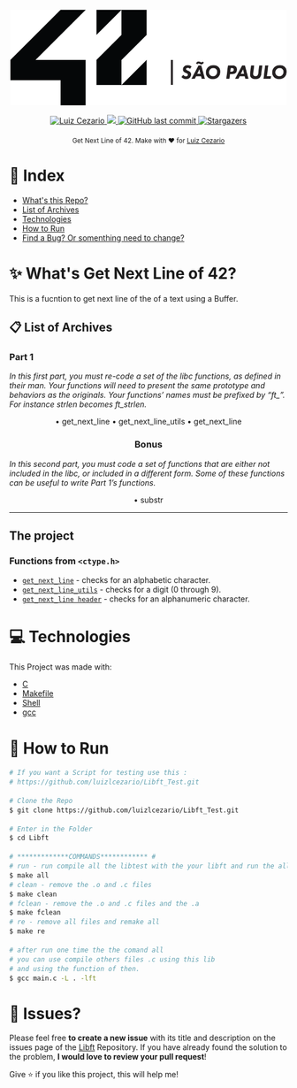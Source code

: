 
<div>
<p align="center">
   <img src="./.github/42.png" alt="Github-Explorer" width="500"/>
</p>
</div>
<p align="center">	
   <a href="https://www.linkedin.com/in/luiz-lima-cezario/">
      <img alt="Luiz Cezario" src="https://img.shields.io/badge/-luizCezario-682998?style=flat&logo=Linkedin&logoColor=white" />
   </a>

  <a aria-label="Completed" href="https://www.42sp.org.br/">
    <img src="https://img.shields.io/badge/42.sp-GNL-682998?logo="></img>
  </a>
  <a href="https://github.com/luizlcezario/get_next_line/commits/master">
    <img alt="GitHub last commit" src="https://img.shields.io/github/last-commit/luizlcezario/get_next_line?color=682998">
  </a> 

  <a href="https://github.com/luizlcezario/get_next_line/stargazers">
    <img alt="Stargazers" src="https://img.shields.io/github/stars/luizlcezario/get_next_line?color=682998&logo=github">
  </a>
</p>

<div align="center">
  <sub>Get Next Line of 42. Make with ❤︎ for
        <a href="https://github.com/luizlcezario">Luiz Cezario</a> 
    </a>
  </sub>
</div>


# :pushpin: Index

* [What's this Repo?](#sparkles_What's-Libft-of-42?)
* [List of Archives](#clipboard_List-of-Archives)
* [Technologies](#computer_Technologies)
* [How to Run](#construction_How-to-Run)
* [Find a Bug? Or somenthing need to change?](#bug_Issues?)

# :sparkles: What's Get Next Line of 42?

This is a fucntion to get next line of the of a text using a Buffer.


## :clipboard: List of Archives
<h3>
Part 1
</h3>

<i>In this first part, you must re-code a set of the libc functions, as defined in their man. Your functions will need to present the same prototype and behaviors as the originals. Your functions’ names must be prefixed by “ft_”. For instance strlen becomes ft_strlen.</i>

<p align=center>
• get_next_line
• get_next_line_utils
• get_next_line
</p>

<h3 align=center>
Bonus
</h3>

<i>In this second part, you must code a set of functions that are either not included in the libc, or included in a different form. Some of these functions can be useful to write Part 1’s functions.</i>

<p align=center>
• substr
</p>

---

<h2>
The project
</h2>

### Functions from `<ctype.h>`

- [`get_next_line`](get_next_line.c)	- checks for an alphabetic character.
- [`get_next_line_utils`](get_next_line_utils.c)	- checks for a digit (0 through 9).
- [`get_next_line header`](get_next_line.h)		- checks for an alphanumeric character.

# :computer: Technologies

This Project was made with:

* [C](https://devdocs.io/)
* [Makefile](https://www.gnu.org/software/make/manual/make.html)
* [Shell](https://unixguide.readthedocs.io/en/latest/unixcheatsheet/)
* [gcc](https://terminaldeinformacao.com/2015/10/08/como-instalar-e-configurar-o-gcc-no-windows-mingw/)

# :construction_worker: How to Run
```bash
# If you want a Script for testing use this :
# https://github.com/luizlcezario/Libft_Test.git

# Clone the Repo
$ git clone https://github.com/luizlcezario/Libft_Test.git

# Enter in the Folder
$ cd Libft

# *************COMMANDS************ #
# run - run compile all the libtest with the your libft and run the all tests
$ make all
# clean - remove the .o and .c files 
$ make clean
# fclean - remove the .o and .c files and the .a
$ make fclean
# re - remove all files and remake all
$ make re

# after run one time the the comand all 
# you can use compile others files .c using this lib 
# and using the function of then.
$ gcc main.c -L . -lft

```


# :bug: Issues?

Please feel free **to create a new issue** with its title and description on the issues page of the [Libft](https://github.com/luizlcezario/Libft/issues) Repository. If you have already found the solution to the problem, **I would love to review your pull request**!


Give ⭐️ if you like this project, this will help me!
